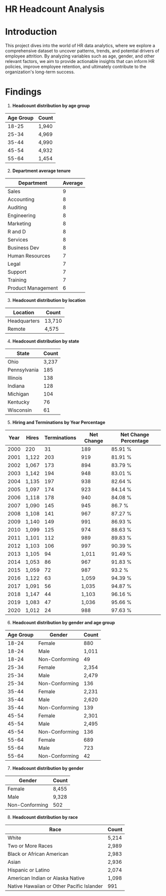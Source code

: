 # HR Headcount Analysis

# Introduction

This project dives into the world of HR data analytics, where we explore a comprehensive dataset to uncover patterns, trends, and potential drivers of employee attrition. By analyzing variables such as age, gender, and other relevant factors, we aim to provide actionable insights that can inform HR policies, improve employee retention, and ultimately contribute to the organization's long-term success.

# Findings

1. **Headcount distribution by age group**

| Age Group | Count |
| --------- | ------|
| 18-25     | 1,940 |
| 25-34     | 4,969 |
| 35-44     | 4,990 |
| 45-54     | 4,932 |
| 55-64     | 1,454 |

2. **Department average tenure**

| Department  | Average |
| ----------- | ------- |
| Sales       | 9       |
| Accounting  | 8       |
| Auditing    | 8       |
| Engineering | 8       |
| Marketing   | 8       |
| R and D     | 8       |
| Services    | 8       |
| Business Dev | 8      |
| Human Resources | 7   |
| Legal | 7   |
| Support | 7   |
| Training | 7   |
| Product Management | 6   |

3. **Headcount distribution  by location**

| Location  | Count |
| --------- | ------- |
| Headquarters | 13,710 |
| Remote  | 4,575       |

4. **Headcount distribution by state**

| State |	Count |
| ----- | ----- |
| Ohio	| 3,237 |
| Pennsylvania |	185 |
| Illinois | 138 |
| Indiana	| 128 |
| Michigan | 104 |
| Kentucky | 76 |
| Wisconsin	 | 61 |

5. **Hiring and Terminations by Year Percentage**

| Year | Hires | Terminations | Net Change | Net Change Percentage |
| ---- | ----- | ------------ | ---------- | --------------------- |
| 2000 | 220	 | 31	          | 189	       | 85.91 % |
| 2001 | 1,122 | 203	        | 919	       | 81.91 % |
| 2002 | 1,067 | 173	        | 894	       | 83.79 % |
| 2003 | 1,142 | 194	        | 948	       | 83.01 % |
| 2004 | 1,135 | 197	        | 938	       | 82.64 % |
| 2005 | 1,097 | 174	        | 923	       | 84.14 % |
| 2006 | 1,118 | 178	        | 940	       | 84.08 % |
| 2007 | 1,090 | 145	        | 945	       | 86.7 %  |
| 2008 | 1,108 | 141	        | 967	       | 87.27 % |
| 2009 | 1,140 | 149	        | 991        | 86.93 % |
| 2010 | 1,099 | 125	        | 974	       | 88.63 % |
| 2011 | 1,101 | 112	        | 989	       | 89.83 % |
| 2012 | 1,103 | 106	        | 997	       | 90.39 % |
| 2013 | 1,105 | 94	          | 1,011	     | 91.49 % |
| 2014 | 1,053 | 86	          | 967	       | 91.83 % |
| 2015 | 1,059 | 72           | 987	       | 93.2 %  |
| 2016 | 1,122 | 63	          | 1,059      | 94.39 % |
| 2017 | 1,091 | 56	          | 1,035	     | 94.87 % |
| 2018 | 1,147 | 44	          | 1,103	     | 96.16 % |
| 2019 | 1,083 | 47	          | 1,036	     | 95.66 % |
| 2020 | 1,012 | 24	          | 988	       | 97.63 % |

6. **Headcount distribution by gender and age group**

| Age Group | Gender | Count |
| --------- | ------ | ----- |
| 18-24 | Female | 880 |
| 18-24 | Male | 1,011 |
| 18-24 | Non-Conforming | 49 |
| 25-34 | Female | 2,354 |
| 25-34 | Male | 2,479 |
| 25-34 | Non-Conforming | 136 |
| 35-44 | Female | 2,231 |
| 35-44 | Male | 2,620 |
| 35-44 | Non-Conforming | 139 |
| 45-54 |	Female | 2,301 |
| 45-54 | Male | 2,495 |
| 45-54 | Non-Conforming | 136 |
| 55-64	| Female | 689 | 
| 55-64 | Male | 723 |
| 55-64	| Non-Conforming | 42 |

7. **Headcount distribution by gender**

| Gender | Count |
| ------ | ----- |
| Female | 8,455 |
| Male	 | 9,328 |
| Non-Conforming | 502 |

8. **Headcount distribution by race**

| Race | Count |
| ---- | ----- |
| White | 5,214 |
| Two or More Races | 2,989 |
| Black or African American | 2,983 |
| Asian | 2,936 |
| Hispanic or Latino | 2,074 |
| American Indian or Alaska Native | 1,098 |
| Native Hawaiian or Other Pacific Islander |	991 |
